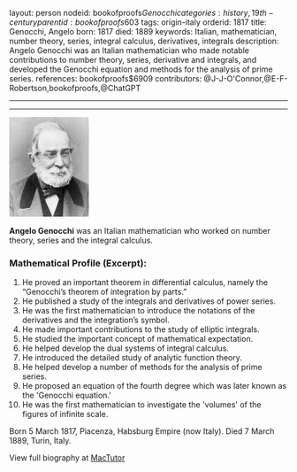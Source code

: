 layout: person
nodeid: bookofproofs$Genocchi
categories: history,19th-century
parentid: bookofproofs$603
tags: origin-italy
orderid: 1817
title: Genocchi, Angelo
born: 1817
died: 1889
keywords: Italian, mathematician, number theory, series, integral calculus, derivatives, integrals
description: Angelo Genocchi was an Italian mathematician who made notable contributions to number theory, series, derivative and integrals, and developed the Genocchi equation and methods for the analysis of prime series.
references: bookofproofs$6909
contributors: @J-J-O'Connor,@E-F-Robertson,bookofproofs,@ChatGPT

---



---

![Genocchi.jpg](https://github.com/bookofproofs/bookofproofs.github.io/blob/main/_sources/_assets/images/portraits/Genocchi.jpg?raw=true)

**Angelo Genocchi** was an Italian mathematician who worked on number theory, series and the integral calculus.

### Mathematical Profile (Excerpt):
1. He proved an important theorem in differential calculus, namely the “Genocchi’s theorem of integration by parts.”
2. He published a study of the integrals and derivatives of power series.
3. He was the first mathematician to introduce the notations of the derivatives and the integration’s symbol.
4. He made important contributions to the study of elliptic integrals.
5. He studied the important concept of mathematical expectation.
6. He helped develop the dual systems of integral calculus.
7. He introduced the detailed study of analytic function theory.
8. He helped develop a number of methods for the analysis of prime series.
9. He proposed an equation of the fourth degree which was later known as the 'Genocchi equation.'
10. He was the first mathematician to investigate the 'volumes' of the figures of infinite scale.

Born 5 March 1817, Piacenza, Habsburg Empire (now Italy). Died 7 March 1889, Turin, Italy.

View full biography at [MacTutor](https://mathshistory.st-andrews.ac.uk/Biographies/Genocchi/)
